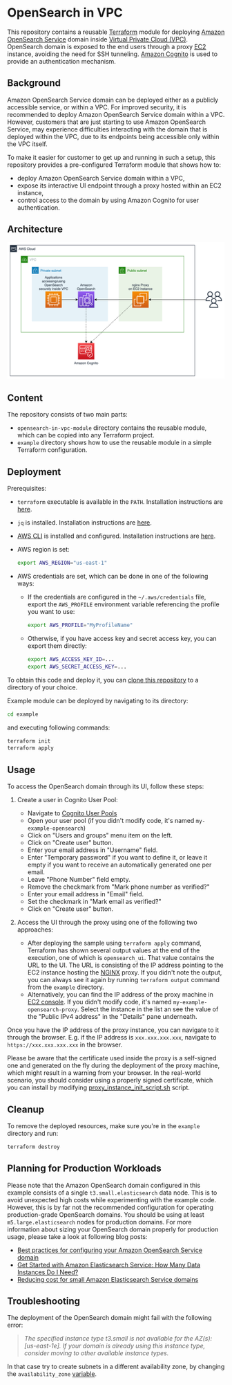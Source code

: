 # OpenSearch in VPC

This repository contains a reusable [Terraform](https://www.terraform.io) module for deploying [Amazon OpenSearch Service](https://aws.amazon.com/opensearch-service) domain inside [Virtual Private Cloud (VPC)](https://aws.amazon.com/vpc). OpenSearch domain is exposed to the end users through a proxy [EC2](https://aws.amazon.com/ec2) instance, avoiding the need for SSH tunneling. [Amazon Cognito](https://aws.amazon.com/cognito) is used to provide an authentication mechanism.


## Background

Amazon OpenSearch Service domain can be deployed either as a publicly accessible service, or within a VPC. For improved security, it is recommended to deploy Amazon OpenSearch Service domain within a VPC.
However, customers that are just starting to use Amazon OpenSearch Service, may experience difficulties interacting with the domain that is deployed within the VPC, due to its endpoints being accessible only within the VPC itself.

To make it easier for customer to get up and running in such a setup, this repository provides a pre-configured Terraform module that shows how to:
- deploy Amazon OpenSearch Service domain within a VPC,
- expose its interactive UI endpoint through a proxy hosted within an EC2 instance,
- control access to the domain by using Amazon Cognito for user authentication.


## Architecture

![OpenSearch in VPC - Architecture](docs/architecture.png)


## Content

The repository consists of two main parts:

- `opensearch-in-vpc-module` directory contains the reusable module, which can be copied into any Terraform project.
- `example` directory shows how to use the reusable module in a simple Terraform configuration.


## Deployment

Prerequisites:

- `terraform` executable is available in the `PATH`. Installation instructions are [here](https://www.terraform.io/downloads.html).

- `jq` is installed. Installation instructions are [here](https://stedolan.github.io/jq/download).

- [AWS CLI](https://aws.amazon.com/cli) is installed and configured. Installation instructions are [here](https://docs.aws.amazon.com/cli/latest/userguide/cli-chap-getting-started.html).

- AWS region is set:
    ```bash
    export AWS_REGION="us-east-1"
    ```

- AWS credentials are set, which can be done in one of the following ways:

    - If the credentials are configured in the `~/.aws/credentials` file, export the `AWS_PROFILE` environment variable referencing the profile you want to use:
        ```bash
        export AWS_PROFILE="MyProfileName"
        ```

    - Otherwise, if you have access key and secret access key, you can export them directly:
        ```bash
        export AWS_ACCESS_KEY_ID=...
        export AWS_SECRET_ACCESS_KEY=...
        ```

To obtain this code and deploy it, you can [clone this repository](https://git-scm.com/docs/git-clone) to a directory of your choice.

Example module can be deployed by navigating to its directory:

```bash
cd example
```

and executing following commands:

```bash
terraform init
terraform apply
```


## Usage

To access the OpenSearch domain through its UI, follow these steps:

1. Create a user in Cognito User Pool:

    - Navigate to [Cognito User Pools](https://console.aws.amazon.com/cognito/users)
    - Open your user pool (if you didn't modify code, it's named `my-example-opensearch`)
    - Click on "Users and groups" menu item on the left.
    - Click on "Create user" button.
    - Enter your email address in "Username" field.
    - Enter "Temporary password" if you want to define it, or leave it empty if you want to receive an automatically generated one per email.
    - Leave "Phone Number" field empty.
    - Remove the checkmark from "Mark phone number as verified?"
    - Enter your email address in "Email" field.
    - Set the checkmark in "Mark email as verified?"
    - Click on "Create user" button.

2. Access the UI through the proxy using one of the following two approaches:

    - After deploying the sample using `terraform apply` command, Terraform has shown several output values at the end of the execution, one of which is `opensearch_ui`. That value contains the URL to the UI. The URL is consisting of the IP address pointing to the EC2 instance hosting the [NGINX](https://www.nginx.com) proxy. If you didn't note the output, you can always see it again by running `terraform output` command from the `example` directory.
    - Alternatively, you can find the IP address of the proxy machine in [EC2 console](https://console.aws.amazon.com/ec2/v2/home). If you didn't modify code, it's named `my-example-opensearch-proxy`. Select the instance in the list an see the value of the "Public IPv4 address" in the "Details" pane underneath.

Once you have the IP address of the proxy instance, you can navigate to it through the browser. E.g. if the IP address is `xxx.xxx.xxx.xxx`, navigate to `https://xxx.xxx.xxx.xxx` in the browser.

Please be aware that the certificate used inside the proxy is a self-signed one and generated on the fly during the deployment of the proxy machine, which might result in a warning from your browser. In the real-world scenario, you should consider using a properly signed certificate, which you can install by modifying [proxy_instance_init_script.sh](opensearch-in-vpc-module/proxy_instance_init_script.sh) script.


## Cleanup

To remove the deployed resources, make sure you're in the `example` directory and run:

```bash
terraform destroy
```


## Planning for Production Workloads

Please note that the Amazon OpenSearch domain configured in this example consists of a single `t3.small.elasticsearch` data node. This is to avoid unexpected high costs while experimenting with the example code.
However, this is by far not the recommended configuration for operating production-grade OpenSearch domains. You should be using at least `m5.large.elasticsearch` nodes for production domains. For more information about sizing your OpenSearch domain properly for production usage, please take a look at following blog posts:

- [Best practices for configuring your Amazon OpenSearch Service domain](https://aws.amazon.com/blogs/big-data/best-practices-for-configuring-your-amazon-opensearch-service-domain)
- [Get Started with Amazon Elasticsearch Service: How Many Data Instances Do I Need?](https://aws.amazon.com/blogs/database/get-started-with-amazon-elasticsearch-service-how-many-data-instances-do-i-need)
- [Reducing cost for small Amazon Elasticsearch Service domains](https://aws.amazon.com/blogs/database/reducing-cost-for-small-amazon-elasticsearch-service-domains)


## Troubleshooting

The deployment of the OpenSearch domain might fail with the following error:

> _The specified instance type t3.small is not available for the AZ(s): [us-east-1e]._
> _If your domain is already using this instance type, consider moving to other available instance types._

In that case try to create subnets in a different availability zone, by changing the `availability_zone` [variable](example/variables.tf).
